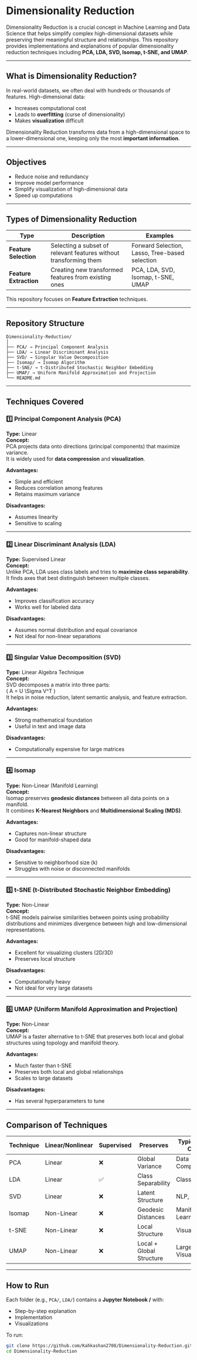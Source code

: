 #  Dimensionality Reduction

Dimensionality Reduction is a crucial concept in Machine Learning and Data Science that helps simplify complex high-dimensional datasets while preserving their meaningful structure and relationships. This repository provides implementations and explanations of popular dimensionality reduction techniques including **PCA, LDA, SVD, Isomap, t-SNE, and UMAP**.

---

## What is Dimensionality Reduction?

In real-world datasets, we often deal with hundreds or thousands of features. High-dimensional data:
- Increases computational cost
- Leads to **overfitting** (curse of dimensionality)
- Makes **visualization** difficult

Dimensionality Reduction transforms data from a high-dimensional space to a lower-dimensional one, keeping only the most **important information**.

---

## Objectives
- Reduce noise and redundancy  
- Improve model performance  
- Simplify visualization of high-dimensional data  
- Speed up computations  

---

## Types of Dimensionality Reduction

| Type | Description | Examples |
|------|--------------|-----------|
| **Feature Selection** | Selecting a subset of relevant features without transforming them | Forward Selection, Lasso, Tree-based selection |
| **Feature Extraction** | Creating new transformed features from existing ones | PCA, LDA, SVD, Isomap, t-SNE, UMAP |

This repository focuses on **Feature Extraction** techniques.

---

##  Repository Structure
```
Dimensionality-Reduction/
│
├── PCA/ → Principal Component Analysis
├── LDA/ → Linear Discriminant Analysis
├── SVD/ → Singular Value Decomposition
├── Isomap/ → Isomap Algorithm
├── t-SNE/ → t-Distributed Stochastic Neighbor Embedding
├── UMAP/ → Uniform Manifold Approximation and Projection
└── README.md
```



---

## Techniques Covered

### 1️⃣ Principal Component Analysis (PCA)
**Type:** Linear  
**Concept:**  
PCA projects data onto directions (principal components) that maximize variance.  
It is widely used for **data compression** and **visualization**.

**Advantages:**
- Simple and efficient
- Reduces correlation among features
- Retains maximum variance

**Disadvantages:**
- Assumes linearity
- Sensitive to scaling

---

### 2️⃣ Linear Discriminant Analysis (LDA)
**Type:** Supervised Linear  
**Concept:**  
Unlike PCA, LDA uses class labels and tries to **maximize class separability**.  
It finds axes that best distinguish between multiple classes.

**Advantages:**
- Improves classification accuracy  
- Works well for labeled data  

**Disadvantages:**
- Assumes normal distribution and equal covariance
- Not ideal for non-linear separations

---

### 3️⃣ Singular Value Decomposition (SVD)
**Type:** Linear Algebra Technique  
**Concept:**  
SVD decomposes a matrix into three parts:  
\( A = U \Sigma V^T \)  
It helps in noise reduction, latent semantic analysis, and feature extraction.

**Advantages:**
- Strong mathematical foundation  
- Useful in text and image data  

**Disadvantages:**
- Computationally expensive for large matrices  

---

### 4️⃣ Isomap
**Type:** Non-Linear (Manifold Learning)  
**Concept:**  
Isomap preserves **geodesic distances** between all data points on a manifold.  
It combines **K-Nearest Neighbors** and **Multidimensional Scaling (MDS)**.

**Advantages:**
- Captures non-linear structure
- Good for manifold-shaped data  

**Disadvantages:**
- Sensitive to neighborhood size (k)
- Struggles with noise or disconnected manifolds  

---

### 5️⃣ t-SNE (t-Distributed Stochastic Neighbor Embedding)
**Type:** Non-Linear  
**Concept:**  
t-SNE models pairwise similarities between points using probability distributions and minimizes divergence between high and low-dimensional representations.

**Advantages:**
- Excellent for visualizing clusters (2D/3D)
- Preserves local structure  

**Disadvantages:**
- Computationally heavy
- Not ideal for very large datasets  

---

### 6️⃣ UMAP (Uniform Manifold Approximation and Projection)
**Type:** Non-Linear  
**Concept:**  
UMAP is a faster alternative to t-SNE that preserves both local and global structures using topology and manifold theory.

**Advantages:**
- Much faster than t-SNE  
- Preserves both local and global relationships  
- Scales to large datasets  

**Disadvantages:**
- Has several hyperparameters to tune  

---

##  Comparison of Techniques

| Technique | Linear/Nonlinear | Supervised | Preserves | Typical Use Case |
|------------|------------------|-------------|------------|------------------|
| PCA | Linear | ❌ | Global Variance | Data Compression |
| LDA | Linear | ✅ | Class Separability | Classification |
| SVD | Linear | ❌ | Latent Structure | NLP, Images |
| Isomap | Non-Linear | ❌ | Geodesic Distances | Manifold Learning |
| t-SNE | Non-Linear | ❌ | Local Structure | Visualization |
| UMAP | Non-Linear | ❌ | Local + Global Structure | Large-scale Visualization |

---

## How to Run

Each folder (e.g., `PCA/`, `LDA/`) contains a **Jupyter Notebook /** with:
- Step-by-step explanation  
- Implementation  
- Visualizations  

To run:
```bash
git clone https://github.com/Kahkashan2708/Dimensionality-Reduction.git
cd Dimensionality-Reduction

